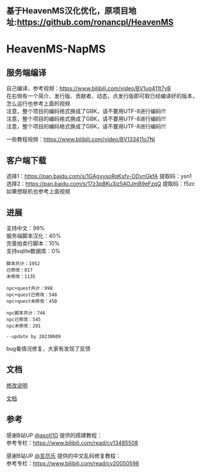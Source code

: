 ## 基于HeavenMS汉化优化，原项目地址:https://github.com/ronancpl/HeavenMS  

# HeavenMS-NapMS
## 服务端编译
自己编译，参考视频：https://www.bilibili.com/video/BV1ug411t7yB  
在右侧有一个简介、发行版、贡献者、动态，点发行版即可取已经编译好的版本，怎么运行也参考上面的视频  
注意，整个项目的编码格式换成了GBK，请不要用UTF-8进行编码!!!  
注意，整个项目的编码格式换成了GBK，请不要用UTF-8进行编码!!!  
注意，整个项目的编码格式换成了GBK，请不要用UTF-8进行编码!!!  

一些教程视频：https://www.bilibili.com/video/BV133411o7Nj  

## 客户端下载
选择1：https://pan.baidu.com/s/1GAgyysoRqKsfv-ODvnGkfA  提取码：ysn1  
选择2：https://pan.baidu.com/s/17z3pBKu3jz5AOJmB9eFzqQ  提取码：f5zc  
如果想联机也参考上面视频

## 进展 
支持中文：99%  
服务端脚本汉化：40%  
完善拍卖行脚本：10%  
支持sqlite数据库：0%  

```text
脚本共计：1952  
已修改：817  
未修改：1135  

npc+quest共计：998  
npc+quest已修改：548  
npc+quest未修改：450  

npc脚本共计：746  
npc已修改：545  
npc未修改：201  

--update by 20230609
```

bug看情况修复，大家有发现了反馈

## 文档
[修改说明](docs/change/changelog.txt)  

[文档](docs/course/目录.md)  

## 参考
感谢B站UP [@asotI1O](https://space.bilibili.com/19606926) 提供的搭建教程：  
参考专栏：https://www.bilibili.com/read/cv13485508  

感谢B站UP [@言尽乐](https://space.bilibili.com/98904118) 提供的中文乱码修复教程：  
参考专栏：https://www.bilibili.com/read/cv20050598
